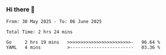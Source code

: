 ### Hi there 👋

<!--
**zhumeme/zhumeme** is a ✨ _special_ ✨ repository because its `README.md` (this file) appears on your GitHub profile.

Here are some ideas to get you started:

- 🔭 I’m currently working on ...
- 🌱 I’m currently learning ...
- 👯 I’m looking to collaborate on ...
- 🤔 I’m looking for help with ...
- 💬 Ask me about ...
- 📫 How to reach me: ...
- 😄 Pronouns: ...
- ⚡ Fun fact: ...
-->

<!--START_SECTION:waka-->

```all_time
From: 30 May 2025 - To: 06 June 2025

Total Time: 2 hrs 24 mins

Go     2 hrs 19 mins   >>>>>>>>>>>>>>>>>>>>>>>>-   96.64 %
YAML   4 mins          >------------------------   03.36 %
```

<!--END_SECTION:waka-->
